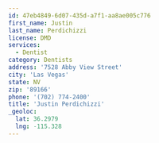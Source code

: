 ```yaml
---
id: 47eb4849-6d07-435d-a7f1-aa8ae005c776
first_name: Justin
last_name: Perdichizzi
license: DMD
services:
  - Dentist
category: Dentists
address: '7528 Abby View Street'
city: 'Las Vegas'
state: NV
zip: '89166'
phone: '(702) 774-2400'
title: 'Justin Perdichizzi'
_geoloc:
  lat: 36.2979
  lng: -115.328
---
```

